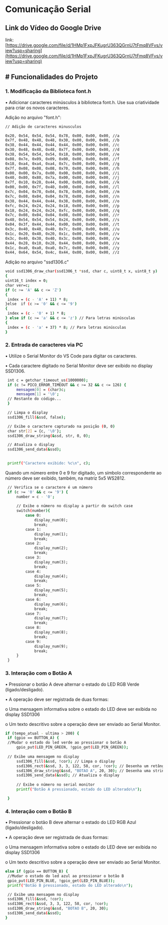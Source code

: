 # Comunicação Serial

## Link do Vídeo do Google Drive

link: [https://drive.google.com/file/d/1HMp1FxpJFKugrU363QGrnU7tFmq8VFvs/view?usp=sharing](https://drive.google.com/file/d/1HMp1FxpJFKugrU363QGrnU7tFmq8VFvs/view?usp=sharing)

<h2> # Funcionalidades do Projeto</h2>
<h3>1. Modificação da Biblioteca font.h</h3>
<p>• Adicionar caracteres minúsculos à biblioteca font.h. Use sua criatividade para criar os novos
caracteres.</p>

<p> Adição no arquivo "font.h":</p>

```sh
// Adição de caracteres minusculos

0x20, 0x54, 0x54, 0x54, 0x78, 0x00, 0x00, 0x00, //a
0x7f, 0x48, 0x48, 0x48, 0x30, 0x00, 0x00, 0x00, //b
0x38, 0x44, 0x44, 0x44, 0x44, 0x00, 0x00, 0x00, //c
0x30, 0x48, 0x48, 0x48, 0x7f, 0x00, 0x00, 0x00, //d
0x38, 0x54, 0x54, 0x54, 0x18, 0x00, 0x00, 0x00, //e
0x08, 0x7e, 0x09, 0x09, 0x00, 0x00, 0x00, 0x00, //f
0x18, 0xa4, 0xa4, 0xa4, 0x7c, 0x00, 0x00, 0x00, //g
0x7f, 0x08, 0x08, 0x08, 0x70, 0x00, 0x00, 0x00, //h
0x00, 0x00, 0x7a, 0x00, 0x00, 0x00, 0x00, 0x00, //i
0x40, 0x80, 0x80, 0x7a, 0x00, 0x00, 0x00, 0x00, //j
0x7f, 0x10, 0x28, 0x44, 0x00, 0x00, 0x00, 0x00, //k
0x00, 0x00, 0x7f, 0x40, 0x00, 0x00, 0x00, 0x00, //l
0x7c, 0x04, 0x78, 0x04, 0x78, 0x00, 0x00, 0x00, //m
0x7c, 0x08, 0x04, 0x04, 0x78, 0x00, 0x00, 0x00, //n
0x38, 0x44, 0x44, 0x44, 0x38, 0x00, 0x00, 0x00, //o
0xfc, 0x24, 0x24, 0x24, 0x18, 0x00, 0x00, 0x00, //p
0x18, 0x24, 0x24, 0x24, 0xfc, 0x00, 0x00, 0x00, //q
0x7c, 0x08, 0x04, 0x04, 0x08, 0x00, 0x00, 0x00, //r
0x48, 0x54, 0x54, 0x54, 0x24, 0x00, 0x00, 0x00, //s
0x04, 0x3f, 0x44, 0x44, 0x00, 0x00, 0x00, 0x00, //t
0x3c, 0x40, 0x40, 0x40, 0x7c, 0x00, 0x00, 0x00, //u
0x1c, 0x20, 0x40, 0x20, 0x1c, 0x00, 0x00, 0x00, //v
0x3c, 0x40, 0x30, 0x40, 0x3c, 0x00, 0x00, 0x00, //w
0x44, 0x28, 0x10, 0x28, 0x44, 0x00, 0x00, 0x00, //x
0x1c, 0xa0, 0xa0, 0xa0, 0x7c, 0x00, 0x00, 0x00, //y
0x44, 0x64, 0x54, 0x4c, 0x44, 0x00, 0x00, 0x00, //z
```
<p>Adição no arquivo "ssd1306.c"</p>

   ```sh
void ssd1306_draw_char(ssd1306_t *ssd, char c, uint8_t x, uint8_t y)
{
  uint16_t index = 0;
  char ver=c;
  if (c >= 'A' && c <= 'Z') 
  {
    index = (c - 'A' + 11) * 8; 
  }else  if (c >= '0' && c <= '9')
  {
    index = (c - '0' + 1) * 8; 
  } else if (c >= 'a' && c <= 'z') // Para letras minúsculas
  {
    index = (c - 'a' + 37) * 8; // Para letras minúsculas
  }
   ```
<h3>2. Entrada de caracteres via PC</h3>
<p>• Utilize o Serial Monitor do VS Code para digitar os caracteres.</p>
<p>• Cada caractere digitado no Serial Monitor deve ser exibido no display SSD1306.</p>

   ```sh
    int c = getchar_timeout_us(1000000); 
    if (c != PICO_ERROR_TIMEOUT && c >= 32 && c <= 126) {  
        mensagem[0] = (char)c;
        mensagem[1] = '\0'; 
    // Restante do código...
    }
   ```
   ```sh
    // Limpa o display
    ssd1306_fill(&ssd, false);

    // Exibe o caractere capturado na posição (0, 0)
    char str[2] = {c, '\0'};
    ssd1306_draw_string(&ssd, str, 0, 0);

    // Atualiza o display
    ssd1306_send_data(&ssd);

        
    printf("Caractere exibido: %c\n", c);
   ```

   <p>Quando um número entre 0 e 9 for digitado, um símbolo correspondente ao número deve ser exibido, também, na matriz 5x5 WS2812.</p>

   ```sh
    // Verifica se o caractere é um número
    if (c >= '0' && c <= '9') {
        number = c - '0'; 
        
        // Exibe o número no display a partir do switch case
        switch(number){
            case 0:
                display_num(0);
                break;
            case 1:
                display_num(1);
                break;
            case 2:
                display_num(2);
                break;
            case 3:
                display_num(3);
                break;
            case 4:
                display_num(4);
                break;
            case 5:
                display_num(5);
                break;
            case 6:
                display_num(6);
                break;
            case 7:
                display_num(7);
                break;
            case 8:
                display_num(8);
                break;
            case 9:
                display_num(9);
                break;
        }
    }
   ```

<h3>3. Interação com o Botão A</h3>
<p>• Pressionar o botão A deve alternar o estado do LED RGB Verde (ligado/desligado).</p>
<p>• A operação deve ser registrada de duas formas:</p>
o Uma mensagem informativa sobre o estado do LED deve ser exibida no display SSD1306</p>
o Um texto descritivo sobre a operação deve ser enviado ao Serial Monitor.</p>

   ```sh
if (tempo_atual - ultima > 200) {
    if (gpio == BUTTON_A) { 
    //Mudar o estado do led verde ao pressionar o botão A
        gpio_put(LED_PIN_GREEN, !gpio_get(LED_PIN_GREEN));
            
    // Exibe uma mensagem no display
        ssd1306_fill(&ssd, !cor); // Limpa o display
        ssd1306_rect(&ssd, 3, 3, 122, 58, cor, !cor); // Desenha um retângulo
        ssd1306_draw_string(&ssd, "BOTAO A", 20, 30); // Desenha uma stringstring      
        ssd1306_send_data(&ssd); // Atualiza o display
            
        // Exibe o número no serial monitor
        printf("Botão A pressionado, estado do LED alterado\n");

    }
   ```
<h3>4. Interação com o Botão B</h3>
<p>• Pressionar o botão B deve alternar o estado do LED RGB Azul (ligado/desligado).</p>
<p>• A operação deve ser registrada de duas formas:</p>
o Uma mensagem informativa sobre o estado do LED deve ser exibida no display SSD1306</p>
o Um texto descritivo sobre a operação deve ser enviado ao Serial Monitor.</p>

   ```sh
else if (gpio == BUTTON_B) {
    //Mudar o estado do led azul ao pressionar o botão B
    gpio_put(LED_PIN_BLUE, !gpio_get(LED_PIN_BLUE));
    printf("Botão B pressionado, estado do LED alterado\n");

    // Exibe uma mensagem no display
    ssd1306_fill(&ssd, !cor);
    ssd1306_rect(&ssd, 3, 3, 122, 58, cor, !cor); 
    ssd1306_draw_string(&ssd, "BOTAO B", 20, 30);     
    ssd1306_send_data(&ssd); 
}  
   ```

